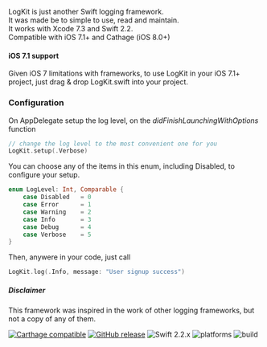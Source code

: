 
LogKit is just another Swift logging framework. <br/>
It was made be to simple to use, read and maintain.<br/>
It works with Xcode 7.3 and Swift 2.2.<br/>
Compatible with iOS 7.1+ and Cathage (iOS 8.0+)<br/>

#### iOS 7.1 support
Given iOS 7 limitations with frameworks, to use LogKit in your iOS 7.1+ project, just drag & drop LogKit.swift into your project.


### Configuration 

On AppDelegate setup the log level, on the *didFinishLaunchingWithOptions* function

```swift
// change the log level to the most convenient one for you
LogKit.setup(.Verbose)
```

You can choose any of the items in this enum, including Disabled, to configure your setup.

```swift
enum LogLevel: Int, Comparable {
    case Disabled   = 0
    case Error      = 1
    case Warning    = 2
    case Info       = 3
    case Debug      = 4
    case Verbose    = 5
}
```

Then, anywere in your code, just call

```swift
LogKit.log(.Info, message: "User signup success")
```



##### Disclaimer
This framework was inspired in the work of other logging frameworks, but not a copy of any of them.



[![Carthage compatible](https://img.shields.io/badge/Carthage-compatible-4BC51D.svg?style=flat)](https://github.com/Carthage/Carthage) [![GitHub release](https://img.shields.io/github/release/qubyte/rubidium.svg)](https://github.com/piresbruno/LogKit/releases) ![Swift 2.2.x](https://img.shields.io/badge/Swift-2.2.x-orange.svg) ![platforms](https://img.shields.io/badge/platforms-iOS-lightgrey.svg)
![build](https://travis-ci.org/piresbruno/LogKit.svg?branch=master)